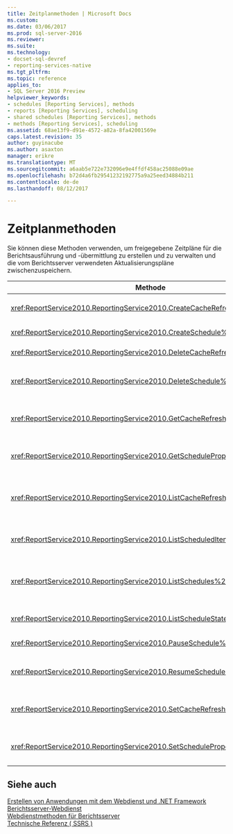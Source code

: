```yaml
---
title: Zeitplanmethoden | Microsoft Docs
ms.custom: 
ms.date: 03/06/2017
ms.prod: sql-server-2016
ms.reviewer: 
ms.suite: 
ms.technology:
- docset-sql-devref
- reporting-services-native
ms.tgt_pltfrm: 
ms.topic: reference
applies_to:
- SQL Server 2016 Preview
helpviewer_keywords:
- schedules [Reporting Services], methods
- reports [Reporting Services], scheduling
- shared schedules [Reporting Services], methods
- methods [Reporting Services], scheduling
ms.assetid: 68ae13f9-d91e-4572-a82a-8fa42001569e
caps.latest.revision: 35
author: guyinacube
ms.author: asaxton
manager: erikre
ms.translationtype: MT
ms.sourcegitcommit: a6aab5e722e732096e9e4ffdf458ac25088e09ae
ms.openlocfilehash: b72d4a6fb29541232192775a9a25eed34884b211
ms.contentlocale: de-de
ms.lasthandoff: 08/12/2017

---
```

# <a name="scheduling-methods"></a>Zeitplanmethoden
  Sie können diese Methoden verwenden, um freigegebene Zeitpläne für die Berichtsausführung und -übermittlung zu erstellen und zu verwalten und die vom Berichtsserver verwendeten Aktualisierungspläne zwischenzuspeichern.  
  
|Methode|Aktion|  
|------------|------------|  
|<xref:ReportService2010.ReportingService2010.CreateCacheRefreshPlan%2A>|Erstellt einen Cacheaktualisierungsplan für ein Element.|  
|<xref:ReportService2010.ReportingService2010.CreateSchedule%2A>|Erstellt einen neuen freigegebenen Zeitplan.|  
|<xref:ReportService2010.ReportingService2010.DeleteCacheRefreshPlan%2A>|Löscht einen Cacheaktualisierungsplan.|  
|<xref:ReportService2010.ReportingService2010.DeleteSchedule%2A>|Löscht einen freigegebenen Zeitplan auf Grundlage einer bestimmten Zeitplan-ID.|  
|<xref:ReportService2010.ReportingService2010.GetCacheRefreshPlanProperties%2A>|Gibt die Eigenschaften des angegebenen Cacheaktualisierungsplans zurück.|  
|<xref:ReportService2010.ReportingService2010.GetScheduleProperties%2A>|Gibt die Werte der Eigenschaften eines freigegebenen Zeitplans zurück.|  
|<xref:ReportService2010.ReportingService2010.ListCacheRefreshPlans%2A>|Gibt eine Liste der einem Katalogelement zugeordneten Cacheaktualisierungspläne zurück.|  
|<xref:ReportService2010.ReportingService2010.ListScheduledItems%2A>|Gibt eine Liste von Elementen zurück, die zu einem freigegebenen Zeitplan gehören.|  
|<xref:ReportService2010.ReportingService2010.ListSchedules%2A>|Gibt eine Liste aller freigegebenen Zeitpläne auf dem Berichtsserver oder auf der SharePoint-Website zurück.|  
|<xref:ReportService2010.ReportingService2010.ListScheduleStates%2A>|Gibt eine Liste unterstützter Zeitplanzustände zurück.|  
|<xref:ReportService2010.ReportingService2010.PauseSchedule%2A>|Hält die Ausführung eines bestimmten Zeitplans an.|  
|<xref:ReportService2010.ReportingService2010.ResumeSchedule%2A>|Setzt die Ausführung eines freigegebenen Zeitplans fort, der angehalten wurde.|  
|<xref:ReportService2010.ReportingService2010.SetCacheRefreshPlanProperties%2A>|Legt die Eigenschaften eines Cacheaktualisierungsplans fest.|  
|<xref:ReportService2010.ReportingService2010.SetScheduleProperties%2A>|Legt den Wert der Eigenschaften eines freigegebenen Zeitplans fest.|  
  
## <a name="see-also"></a>Siehe auch  
 [Erstellen von Anwendungen mit dem Webdienst und .NET Framework](../../../reporting-services/report-server-web-service/net-framework/building-applications-using-the-web-service-and-the-net-framework.md)   
 [Berichtsserver-Webdienst](../../../reporting-services/report-server-web-service/report-server-web-service.md)   
 [Webdienstmethoden für Berichtsserver](../../../reporting-services/report-server-web-service/methods/report-server-web-service-methods.md)   
 [Technische Referenz &#40; SSRS &#41;](../../../reporting-services/technical-reference-ssrs.md)  
  
  

